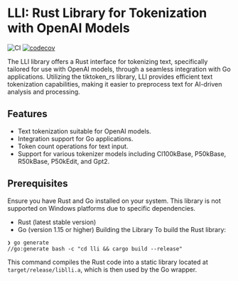# LLI: Rust Library for Tokenization with OpenAI Models
![CI](https://github.com/guilhermeyoshida/lli-tokenizer/actions/workflows/go.yml/badge.svg) [![codecov](https://codecov.io/gh/guilhermeyoshida/lli-tokenizer/branch/main/graph/badge.svg)](https://codecov.io/gh/guilhermeyoshida/lli-tokenizer)

The LLI library offers a Rust interface for tokenizing text, specifically tailored for use with OpenAI models, through a seamless integration with Go applications. Utilizing the tiktoken_rs library, LLI provides efficient text tokenization capabilities, making it easier to preprocess text for AI-driven analysis and processing.

## Features
- Text tokenization suitable for OpenAI models.
- Integration support for Go applications.
- Token count operations for text input.
- Support for various tokenizer models including Cl100kBase, P50kBase, R50kBase, P50kEdit, and Gpt2.
## Prerequisites
Ensure you have Rust and Go installed on your system. This library is not supported on Windows platforms due to specific dependencies.

- Rust (latest stable version)
- Go (version 1.15 or higher)
Building the Library
To build the Rust library:

```console
❯ go generate
//go:generate bash -c "cd lli && cargo build --release"
```
This command compiles the Rust code into a static library located at `target/release/liblli.a`, which is then used by the Go wrapper.

